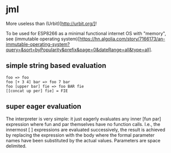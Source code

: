 # jml

More useless than (Urbit)[http://urbit.org/]!

To be used for ESP8266 as a minimal functional internet OS with
"memory", see (immutable operating
system)[https://hn.algolia.com/story/7166173/an-immutable-operating-system?query=&sort=byPopularity&prefix&page=0&dateRange=all&type=all].

## simple string based evaluation

    foo => foo
    foo [+ 3 4] bar => foo 7 bar
    foo [upper bar] fie => foo BAR fie
    [[concat up per] fie] = FIE

## super eager evaluation

The interpreter is very simple: it just eagerly evaluates any inner
[fun par] expression where fun and par themselves have no function
calls. I.e., the innermost [ ] expressions are evaluated successively,
the result is achieved by replacing the expression with the body where
the formal parameter names have been substituted by the actual
values. Parameters are space delimited.

 